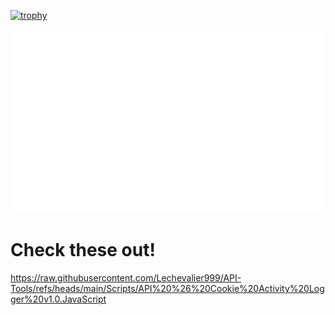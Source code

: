 [![trophy](https://github-profile-trophy.vercel.app/?username=Lechevalier999)](https://github.com/ryo-ma/github-profile-trophy)

![description](https://raw.githubusercontent.com/Lechevalier999/Lechevalier999/refs/heads/main/stats.svg)

# Check these out!

https://raw.githubusercontent.com/Lechevalier999/API-Tools/refs/heads/main/Scripts/API%20%26%20Cookie%20Activity%20Logger%20v1.0.JavaScript
